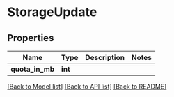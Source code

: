 # StorageUpdate

## Properties
Name | Type | Description | Notes
------------ | ------------- | ------------- | -------------
**quota_in_mb** | **int** |  | 

[[Back to Model list]](../README.md#documentation-for-models) [[Back to API list]](../README.md#documentation-for-api-endpoints) [[Back to README]](../README.md)

